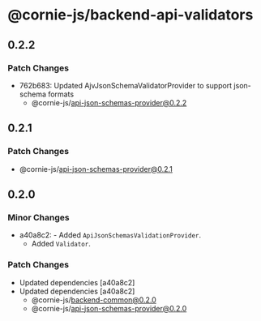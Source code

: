 # @cornie-js/backend-api-validators

## 0.2.2

### Patch Changes

- 762b683: Updated AjvJsonSchemaValidatorProvider to support json-schema formats
  - @cornie-js/api-json-schemas-provider@0.2.2

## 0.2.1

### Patch Changes

- @cornie-js/api-json-schemas-provider@0.2.1

## 0.2.0

### Minor Changes

- a40a8c2: - Added `ApiJsonSchemasValidationProvider`.
  - Added `Validator`.

### Patch Changes

- Updated dependencies [a40a8c2]
- Updated dependencies [a40a8c2]
  - @cornie-js/backend-common@0.2.0
  - @cornie-js/api-json-schemas-provider@0.2.0
